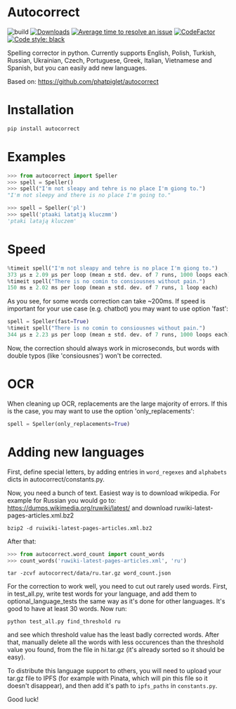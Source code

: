 # Autocorrect
![build](https://github.com/fsondej/autocorrect/workflows/build/badge.svg)
[![Downloads](https://pepy.tech/badge/autocorrect?label=PyPI%20downloads)](https://pepy.tech/project/autocorrect)
[![Average time to resolve an issue](http://isitmaintained.com/badge/resolution/fsondej/autocorrect.svg)](http://isitmaintained.com/project/fsondej/autocorrect "Average time to resolve an issue")
[![CodeFactor](https://www.codefactor.io/repository/github/fsondej/autocorrect/badge)](https://www.codefactor.io/repository/github/fsondej/autocorrect)
[![Code style: black](https://img.shields.io/badge/code%20style-black-000000.svg)](https://github.com/psf/black)

Spelling corrector in python. Currently supports English, Polish, Turkish, Russian, Ukrainian, Czech, Portuguese, Greek, Italian, Vietnamese and Spanish, but you can easily add new languages.

Based on: https://github.com/phatpiglet/autocorrect

# Installation
```bash
pip install autocorrect
```

# Examples
```python
>>> from autocorrect import Speller
>>> spell = Speller()
>>> spell("I'm not sleapy and tehre is no place I'm giong to.")
"I'm not sleepy and there is no place I'm going to."

>>> spell = Speller('pl')
>>> spell('ptaaki latatją kluczmm')
'ptaki latają kluczem'
```

# Speed
```python
%timeit spell("I'm not sleapy and tehre is no place I'm giong to.")
373 µs ± 2.09 µs per loop (mean ± std. dev. of 7 runs, 1000 loops each)
%timeit spell("There is no comin to consiousnes without pain.")
150 ms ± 2.02 ms per loop (mean ± std. dev. of 7 runs, 1 loop each)
```

As you see, for some words correction can take ~200ms. If speed is important for your use case (e.g. chatbot) you may want to use option 'fast':
```python
spell = Speller(fast=True)
%timeit spell("There is no comin to consiousnes without pain.")
344 µs ± 2.23 µs per loop (mean ± std. dev. of 7 runs, 1000 loops each)
```
Now, the correction should always work in microseconds, but words with double typos (like 'consiousnes') won't be corrected.

# OCR
When cleaning up OCR, replacements are the large majority of errors. If this is the case, you may want to use the option 'only_replacements':
```python
spell = Speller(only_replacements=True)
```

# Adding new languages
First, define special letters, by adding entries in `word_regexes` and `alphabets` dicts in autocorrect/constants.py.

Now, you need a bunch of text. Easiest way is to download wikipedia.
For example for Russian you would go to:
https://dumps.wikimedia.org/ruwiki/latest/
and download ruwiki-latest-pages-articles.xml.bz2

```
bzip2 -d ruiwiki-latest-pages-articles.xml.bz2
```

After that:

```python
>>> from autocorrect.word_count import count_words
>>> count_words('ruwiki-latest-pages-articles.xml', 'ru')
```

```
tar -zcvf autocorrect/data/ru.tar.gz word_count.json
```

For the correction to work well, you need to cut out rarely used words. First, in test_all.py, write test words for your language, and add them to optional_language_tests the same way as it's done for other languages. It's good to have at least 30 words. Now run:
```
python test_all.py find_threshold ru
```
 and see which threshold value has the least badly corrected words. After that, manually delete all the words with less occurences than the threshold value you found, from the file in hi.tar.gz (it's already sorted so it should be easy).

To distribute this language support to others, you will need to upload your tar.gz file to IPFS (for example with Pinata, which will pin this file so it doesn't disappear), and then add it's path to `ipfs_paths` in `constants.py`.

Good luck!
